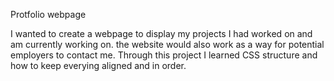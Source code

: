 Protfolio webpage



I wanted to create a webpage to display my projects I had worked on and am currently working on. the website would also work as a way for potential employers to contact me.
Through this project I learned CSS structure and how to keep everying aligned and in order.




